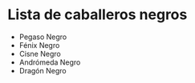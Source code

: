 # Lista de caballeros negros

* Pegaso Negro
* Fénix Negro
* Cisne Negro
* Andrómeda Negro
* Dragón Negro